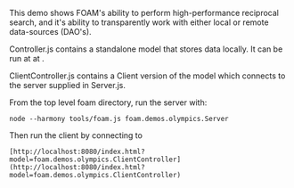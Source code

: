 This demo shows FOAM's ability to perform high-performance reciprocal search, and it's ability to transparently work with either local or remote data-sources (DAO's).

Controller.js contains a standalone model that stores data locally. It can be run at at []().

ClientController.js contains a Client version of the model which connects to the server supplied in Server.js.

From the top level foam directory, run the server with:

    node --harmony tools/foam.js foam.demos.olympics.Server

Then run the client by connecting to

    [http://localhost:8080/index.html?model=foam.demos.olympics.ClientController](http://localhost:8080/index.html?model=foam.demos.olympics.ClientController)
